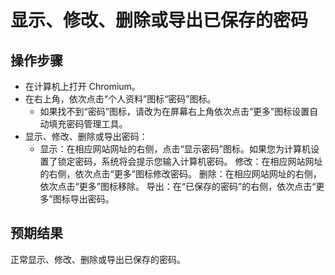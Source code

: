 # 显示、修改、删除或导出已保存的密码

## 操作步骤

- 在计算机上打开 Chromium。
- 在右上角，依次点击“个人资料”图标“密码”图标。
  - 如果找不到“密码”图标，请改为在屏幕右上角依次点击“更多”图标设置自动填充密码管理工具。
- 显示、修改、删除或导出密码：
  - 显示：在相应网站网址的右侧，点击“显示密码”图标。如果您为计算机设置了锁定密码，系统将会提示您输入计算机密码。
    修改：在相应网站网址的右侧，依次点击“更多”图标修改密码。
    删除：在相应网站网址的右侧，依次点击“更多”图标移除。
    导出：在“已保存的密码”的右侧，依次点击“更多”图标导出密码。

## 预期结果

正常显示、修改、删除或导出已保存的密码。
